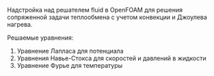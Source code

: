 Надстройка над решателем fluid в OpenFOAM для решения сопряженной задачи теплообмена с учетом конвекции и Джоулева нагрева.

Решаемые уравнения:
1) Уравнение Лапласа для потенциала
2) Уравнения Навье-Стокса для скоростей и давлений в жидкости
3) Уравнение Фурье для температуры

